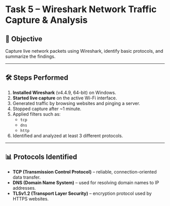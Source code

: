 # Task 5 – Wireshark Network Traffic Capture & Analysis

## 🎯 Objective
Capture live network packets using Wireshark, identify basic protocols, and summarize the findings.

---

## 🛠️ Steps Performed
1. **Installed Wireshark** (v4.4.9, 64-bit) on Windows.
2. **Started live capture** on the active Wi-Fi interface.
3. Generated traffic by browsing websites and pinging a server.
4. Stopped capture after ~1 minute.
5. Applied filters such as:
   - `tcp`
   - `dns`
   - `http`
6. Identified and analyzed at least 3 different protocols.

---

## 📊 Protocols Identified
- **TCP (Transmission Control Protocol)** – reliable, connection-oriented data transfer.
- **DNS (Domain Name System)** – used for resolving domain names to IP addresses.
- **TLSv1.2 (Transport Layer Security)** – encryption protocol used by HTTPS websites.






